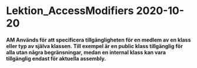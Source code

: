 <h1>Lektion_AccessModifiers 2020-10-20</h1>
<h4>AM Används för att specificera tillgängligheten för en medlem av en klass eller typ av själva klassen. Till exempel är en public klass tillgänglig för alla utan några begränsningar, medan en internal klass kan vara tillgänglig endast för aktuella assembly.</h4>

